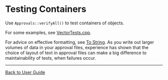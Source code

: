 <!--
GENERATED FILE - DO NOT EDIT
This file was generated by [MarkdownSnippets](https://github.com/SimonCropp/MarkdownSnippets).
Source File: /doc/mdsource/TestingContainers.source.md
To change this file edit the source file and then execute ./run_markdown_templates.sh.
-->

<a id="top"></a>

# Testing Containers



Use `Approvals::verifyAll()` to test containers of objects.

For some examples, see [VectorTests.cpp](https://github.com/approvals/ApprovalTests.cpp/blob/master/tests/DocTest_Tests/VectorTests.cpp).

<!-- todo: replace this link to examples with snippets -->

For advice on effective formatting, see [To String](/doc/ToString.md#top). As you write out larger volumes of data in your approval files, experience has shown that the choice of layout of text in approval files can make a big difference to maintainability of tests, when failures occur.

---

[Back to User Guide](/doc/README.md#top)
